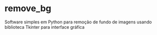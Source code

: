 # remove_bg
Software simples em Python para remoção de fundo de imagens usando biblioteca Tkinter para interface gráfica
